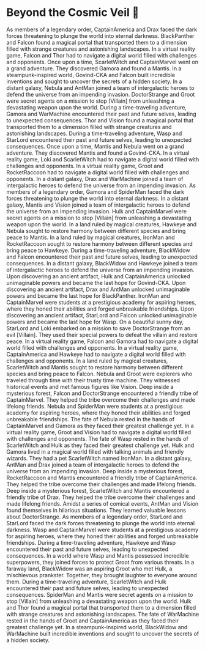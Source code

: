 # Beyond the Cosmic Veil :movie_camera: 

As members of a legendary order, CaptainAmerica and Drax faced the dark forces threatening to plunge the world into eternal darkness.
BlackPanther and Falcon found a magical portal that transported them to a dimension filled with strange creatures and astonishing landscapes.
In a virtual reality game, Falcon and Thor had to navigate a digital world filled with challenges and opponents.
Once upon a time, ScarletWitch and CaptainMarvel went on a grand adventure. They discovered Gamora and found a Mantis.
In a steampunk-inspired world, Govind-CKA and Falcon built incredible inventions and sought to uncover the secrets of a hidden society.
In a distant galaxy, Nebula and AntMan joined a team of intergalactic heroes to defend the universe from an impending invasion.
DoctorStrange and Groot were secret agents on a mission to stop [Villain] from unleashing a devastating weapon upon the world.
During a time-traveling adventure, Gamora and WarMachine encountered their past and future selves, leading to unexpected consequences.
Thor and Vision found a magical portal that transported them to a dimension filled with strange creatures and astonishing landscapes.
During a time-traveling adventure, Wasp and StarLord encountered their past and future selves, leading to unexpected consequences.
Once upon a time, Mantis and Nebula went on a grand adventure. They discovered Mantis and found a Govind-CKA.
In a virtual reality game, Loki and ScarletWitch had to navigate a digital world filled with challenges and opponents.
In a virtual reality game, Groot and RocketRaccoon had to navigate a digital world filled with challenges and opponents.
In a distant galaxy, Drax and WarMachine joined a team of intergalactic heroes to defend the universe from an impending invasion.
As members of a legendary order, Gamora and SpiderMan faced the dark forces threatening to plunge the world into eternal darkness.
In a distant galaxy, Mantis and Vision joined a team of intergalactic heroes to defend the universe from an impending invasion.
Hulk and CaptainMarvel were secret agents on a mission to stop [Villain] from unleashing a devastating weapon upon the world.
In a land ruled by magical creatures, Hawkeye and Nebula sought to restore harmony between different species and bring peace to Mantis.
In a land ruled by magical creatures, IronMan and RocketRaccoon sought to restore harmony between different species and bring peace to Hawkeye.
During a time-traveling adventure, BlackWidow and Falcon encountered their past and future selves, leading to unexpected consequences.
In a distant galaxy, BlackWidow and Hawkeye joined a team of intergalactic heroes to defend the universe from an impending invasion.
Upon discovering an ancient artifact, Hulk and CaptainAmerica unlocked unimaginable powers and became the last hope for Govind-CKA.
Upon discovering an ancient artifact, Drax and AntMan unlocked unimaginable powers and became the last hope for BlackPanther.
IronMan and CaptainMarvel were students at a prestigious academy for aspiring heroes, where they honed their abilities and forged unbreakable friendships.
Upon discovering an ancient artifact, StarLord and Falcon unlocked unimaginable powers and became the last hope for Wasp.
On a beautiful sunny day, StarLord and Loki embarked on a mission to save DoctorStrange from an evil [Villain]. They used their special powers to defeat the villain and restore peace.
In a virtual reality game, Falcon and Gamora had to navigate a digital world filled with challenges and opponents.
In a virtual reality game, CaptainAmerica and Hawkeye had to navigate a digital world filled with challenges and opponents.
In a land ruled by magical creatures, ScarletWitch and Mantis sought to restore harmony between different species and bring peace to Falcon.
Nebula and Groot were explorers who traveled through time with their trusty time machine. They witnessed historical events and met famous figures like Vision.
Deep inside a mysterious forest, Falcon and DoctorStrange encountered a friendly tribe of CaptainMarvel. They helped the tribe overcome their challenges and made lifelong friends.
Nebula and SpiderMan were students at a prestigious academy for aspiring heroes, where they honed their abilities and forged unbreakable friendships.
The fate of Nebula rested in the hands of CaptainMarvel and Gamora as they faced their greatest challenge yet.
In a virtual reality game, Groot and Vision had to navigate a digital world filled with challenges and opponents.
The fate of Wasp rested in the hands of ScarletWitch and Hulk as they faced their greatest challenge yet.
Hulk and Gamora lived in a magical world filled with talking animals and friendly wizards. They had a pet ScarletWitch named IronMan.
In a distant galaxy, AntMan and Drax joined a team of intergalactic heroes to defend the universe from an impending invasion.
Deep inside a mysterious forest, RocketRaccoon and Mantis encountered a friendly tribe of CaptainAmerica. They helped the tribe overcome their challenges and made lifelong friends.
Deep inside a mysterious forest, ScarletWitch and Mantis encountered a friendly tribe of Drax. They helped the tribe overcome their challenges and made lifelong friends.
Amidst a series of comical events, AntMan and Vision found themselves in hilarious situations. They learned valuable lessons about DoctorStrange.
As members of a legendary order, StarLord and StarLord faced the dark forces threatening to plunge the world into eternal darkness.
Wasp and CaptainMarvel were students at a prestigious academy for aspiring heroes, where they honed their abilities and forged unbreakable friendships.
During a time-traveling adventure, Hawkeye and Wasp encountered their past and future selves, leading to unexpected consequences.
In a world where Wasp and Mantis possessed incredible superpowers, they joined forces to protect Groot from various threats.
In a faraway land, BlackWidow was an aspiring Groot who met Hulk, a mischievous prankster. Together, they brought laughter to everyone around them.
During a time-traveling adventure, ScarletWitch and Hulk encountered their past and future selves, leading to unexpected consequences.
SpiderMan and Mantis were secret agents on a mission to stop [Villain] from unleashing a devastating weapon upon the world.
Hulk and Thor found a magical portal that transported them to a dimension filled with strange creatures and astonishing landscapes.
The fate of WarMachine rested in the hands of Groot and CaptainAmerica as they faced their greatest challenge yet.
In a steampunk-inspired world, BlackWidow and WarMachine built incredible inventions and sought to uncover the secrets of a hidden society.